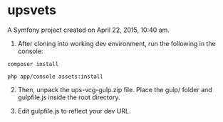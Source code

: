 upsvets
=======

A Symfony project created on April 22, 2015, 10:40 am.

1. After cloning into working dev environment, run the following in the console:

`composer install`

`php app/console assets:install`

2. Then, unpack the ups-vcg-gulp.zip file. Place the gulp/ folder and gulpfile.js inside the root directory.

3. Edit gulpfile.js to reflect your dev URL.